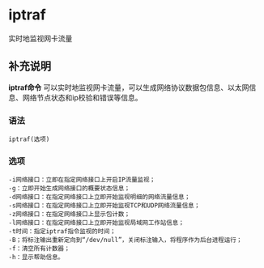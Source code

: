 iptraf
===

实时地监视网卡流量

## 补充说明

**iptraf命令** 可以实时地监视网卡流量，可以生成网络协议数据包信息、以太网信息、网络节点状态和ip校验和错误等信息。

###  语法

```shell
iptraf(选项)
```

###  选项

```shell
-i网络接口：立即在指定网络接口上开启IP流量监视；
-g：立即开始生成网络接口的概要状态信息；
-d网络接口：在指定网络接口上立即开始监视明细的网络流量信息；
-s网络接口：在指定网络接口上立即开始监视TCP和UDP网络流量信息；
-z网络接口：在指定网络接口上显示包计数；
-l网络接口：在指定网络接口上立即开始监视局域网工作站信息；
-t时间：指定iptraf指令监视的时间；
-B；将标注输出重新定向到“/dev/null”，关闭标注输入，将程序作为后台进程运行；
-f：清空所有计数器；
-h：显示帮助信息。
```


<!-- Linux命令行搜索引擎：https://jaywcjlove.github.io/linux-command/ -->